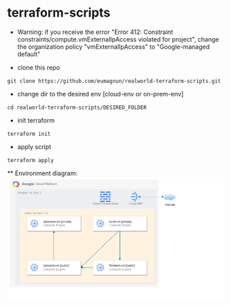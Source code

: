 # terraform-scripts

* Warning: if you receive the error  "Error 412: Constraint constraints/compute.vmExternalIpAccess violated for project", change the organization policy "vmExternalIpAccess" to "Google-managed default"


* clone this repo
````
git clone https://github.com/eumagnun/realworld-terraform-scripts.git
````

* change dir to the desired env [cloud-env or on-prem-env]
````
cd realworld-terraform-scripts/DESIRED_FOLDER
````

* init terraform
````
terraform init
````

* apply script
````
terraform apply
````

** Environment diagram:
![alt text](https://raw.githubusercontent.com/eumagnun/realworld-terraform-scripts/main/on-prem-env.png)
